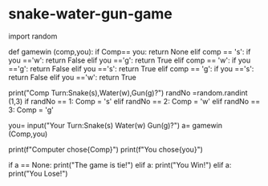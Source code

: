 # snake-water-gun-game

import random

def gamewin (comp,you):
    if Comp== you:
        return None
    elif comp == 's':
        if you =='w':
            return False
        elif you =='g':
            return True
    elif comp == 'w':
        if you =='g':
            return False
        elif you =='s':
            return True
    elif comp == 'g':
        if you =='s':
            return False
        elif you =='w':
            return True
    
print("Comp Turn:Snake(s),Water(w),Gun(g)?")
randNo =random.randint (1,3)
if randNo == 1:
    Comp = 's'
elif randNo == 2:
    Comp = 'w'
elif randNo == 3:
    Comp = 'g'

you= input("Your Turn:Snake(s) Water(w) Gun(g)?")
a= gamewin (Comp,you)

print(f"Computer chose{Comp}")
print(f"You chose{you}")



if a == None:
    print("The game is tie!")
elif a:
    print("You Win!")
elif a:
    print("You Lose!")
